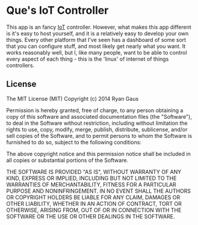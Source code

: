 Que's IoT Controller
===
This app is an fancy [IoT](http://en.wikipedia.org/wiki/Internet_of_Things) controller.
However, what makes this app different is it's easy to host yourself, and it is a relatively easy
to develop your own things. Every other platform that I've seen has a dashboard of some sort that
you can configure stuff, and most likely get nearly what you want. It works reasonably well, but
I, like many people, want to be able to control every aspect of each thing - this is the 'linux'
of internet of things controllers.

License
---
The MIT License (MIT)
Copyright (c) 2014 Ryan Gaus

Permission is hereby granted, free of charge, to any person obtaining a copy
of this software and associated documentation files (the "Software"), to deal
in the Software without restriction, including without limitation the rights
to use, copy, modify, merge, publish, distribute, sublicense, and/or sell
copies of the Software, and to permit persons to whom the Software is
furnished to do so, subject to the following conditions:

The above copyright notice and this permission notice shall be included in all
copies or substantial portions of the Software.

THE SOFTWARE IS PROVIDED "AS IS", WITHOUT WARRANTY OF ANY KIND, EXPRESS OR
IMPLIED, INCLUDING BUT NOT LIMITED TO THE WARRANTIES OF MERCHANTABILITY,
FITNESS FOR A PARTICULAR PURPOSE AND NONINFRINGEMENT. IN NO EVENT SHALL THE
AUTHORS OR COPYRIGHT HOLDERS BE LIABLE FOR ANY CLAIM, DAMAGES OR OTHER
LIABILITY, WHETHER IN AN ACTION OF CONTRACT, TORT OR OTHERWISE, ARISING FROM,
OUT OF OR IN CONNECTION WITH THE SOFTWARE OR THE USE OR OTHER DEALINGS IN THE
SOFTWARE.
